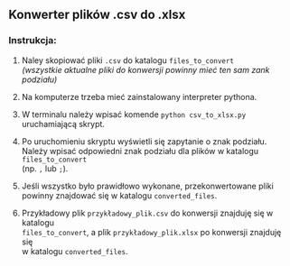 Konwerter plików .csv do .xlsx
--------------------------------

### Instrukcja:

1. Naley skopiować pliki `.csv` do katalogu `files_to_convert` \
   _(wszystkie aktualne pliki do konwersji powinny mieć ten sam zank podziału)_
   
2. Na komputerze trzeba mieć zainstalowany interpreter pythona.
3. W terminalu należy wpisać komende `python csv_to_xlsx.py` uruchamiającą skrypt.
4. Po uruchomieniu skryptu wyświetli się zapytanie o znak podziału. \
   Należy wpisać odpowiedni znak podziału dla plików w katalogu `files_to_convert` \
   (np. `,` lub `;`).
   
5. Jeśli wszystko było prawidłowo wykonane, przekonwertowane pliki \
   powinny znajdować się w katalogu `converted_files`.
   
6. Przykładowy plik `przykładowy_plik.csv` do konwersji znajduję się w katalogu \
   `files_to_convert`, a plik `przykładowy_plik.xlsx` po konwersji znajduję się \
   w katalogu `converted_files`.